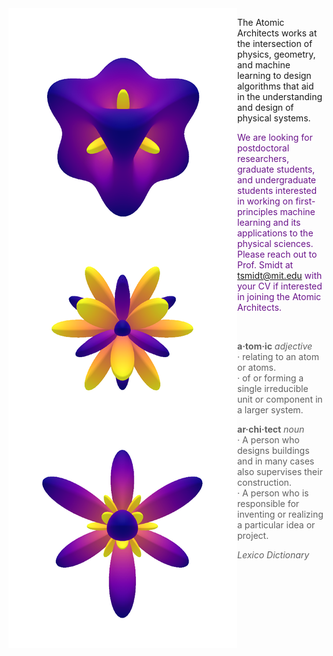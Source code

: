<div id="img_cont">
  <img id="rand_oct" src="assets/img/rand_oct_spharm.png" align="left">
</div>

The Atomic Architects works at the intersection of physics, geometry, and machine learning to design algorithms that aid in the understanding and design of physical systems.

<font color="#6B148B">We are looking for postdoctoral researchers, graduate students, and undergraduate students interested in working on first-principles machine learning and its applications to the physical sciences. Please reach out to Prof. Smidt at tsmidt@mit.edu with your CV if interested in joining the Atomic Architects.</font>

<br>

> <b>a&#183;tom&#183;ic</b> <i>adjective</i><br>
> &#183; relating to an atom or atoms. <br>
> &#183; of or forming a single irreducible unit or component in a larger system. <br>
>
> <b>ar&#183;chi&#183;tect</b> <i>noun</i><br>
> &#183; A person who designs buildings and in many cases also supervises their construction. <br>
> &#183; A person who is responsible for inventing or realizing a particular idea or project.
>
> <i>Lexico Dictionary</i>
>

